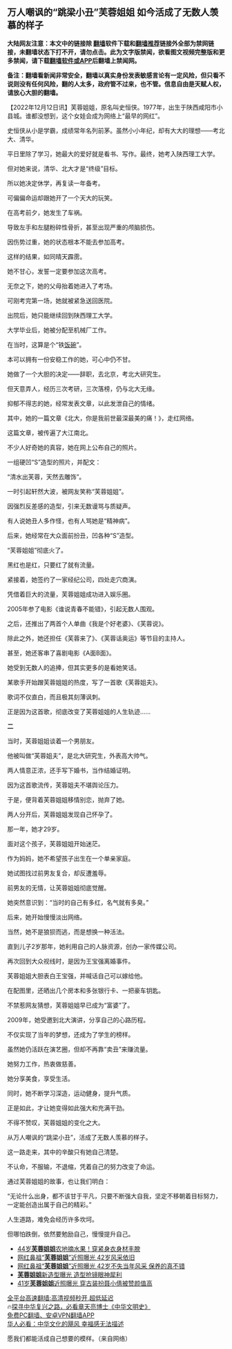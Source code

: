  <!-- 面包屑导航 --> <h2>万人嘲讽的“跳梁小丑”芙蓉姐姐 如今活成了无数人羡慕的样子</h2> <p class="notice"><b>大陆网友注意：本文中的链接除 <a href="https://github.com/bannedbook/fanqiang" >翻墙</a>软件下载和<a href="https://github.com/killgcd/justmysocks/blob/master/README.md">翻墙推荐</a>链接外全部为禁网链接，未翻墙状态下打不开，请勿点击。此为文字版禁闻，欲看图文视频完整版和更多禁闻，请下载<a href="https://github.com/bannedbook/fanqiang">翻墙软件或APP</a>后翻墙上禁闻网。</p><p>备注：翻墙看新闻非常安全，翻墙以真实身份发表敏感言论有一定风险，但只看不说则没有任何风险，翻的人太多，政府管不过来，也不管。信息自由是天赋人权，请放心大胆的翻墙。</b></p>  <div class="entry"> <p>              <a href="https://i0.wp.com/upload-images-bucket-v64rleca837do.s3.eu-west-1.amazonaws.com/wp-content/uploads/2022/12/12031314/1-2.jpg?fit=554%2C685&#038;ssl=1" data-caption=""></a>                            </p> <p>【2022年12月12日讯】芙蓉姐姐，原名叫史恒侠。1977年，出生于陕西咸阳市小县城。谁都没想到，这个女娃会成为网络上“最早的网红”。</p> <p></p> <p>史恒侠从小是学霸，成绩常年名列前茅。虽然小小年纪，却有大大的理想——考北大、清华。</p> <p>平日里除了学习，她最大的爱好就是看书、写作。最终，她考入陕西理工大学。</p> <p>但对她来说，清华、北大才是“终级”目标。</p> <p>所以她决定休学，再复读一年备考。</p> <p>可偏偏命运却跟她开了一个天大的玩笑。</p> <p>在高考前夕，她发生了车祸。</p> <p>导致左手和左腿粉碎性骨折，甚至出现严重的颅脑损伤。</p> <p>因伤势过重，她的状态根本不能去参加高考。</p> <p>这样的结果，如同晴天霹雳。</p> <p></p> <p>她不甘心，发誓一定要参加这次高考。</p> <p>无奈之下，她的父母抬着她进入了考场。</p> <p>可刚考完第一场，她就被紧急送回医院。</p> <p>出院后，她只能继续回到陕西理工大学。</p> <p>大学毕业后，她被分配至机械厂工作。</p> <p>在当时，这算是个“铁<span class='wp_keywordlink'><a href="https://www.bannedbook.org/forum11/topic308.html" title="禁片：饭碗是党给的吗？" target="_blank">饭碗</a></span>”。</p> <p>本可以拥有一份安稳工作的她，可心中仍不甘。</p> <p></p> <p>她做了一个大胆的决定——辞职，去北京，考北大研究生。</p> <p>但天意弄人，经历三次考研，三次落榜，仍与北大无缘。</p>  <p>抑郁不得志的她，经常发表文章，以此发泄自己的情绪。</p> <p>其中，她的一篇文章《北大，你是我前世最深最美的痛！》，走红网络。</p> <p></p> <p>这篇文章，被传遍了大江南北。</p> <p>不少人好奇她的真容，她在网上公布自己的照片。</p> <p>一组硬凹“S”造型的照片，并配文：</p> <p>“清水出芙蓉，天然去雕饰”。</p> <p></p> <p>一时引起轩然大波，被网友笑称“芙蓉姐姐”。</p> <p>因强烈反差感的造型，引来无数谩骂与质疑声。</p> <p>有人说她丑人多作怪，也有人骂她是“精神病”。</p> <p>后来，她经常在大众面前扮丑，凹各种“S”造型。</p> <p>“芙蓉姐姐”彻底火了。</p> <p>黑红也是红，只要红了就有流量。</p> <p>紧接着，她签约了一家经纪公司，四处走穴商演。</p> <p>凭借着巨大的流量，芙蓉姐姐成功进入娱乐圈。</p> <p>2005年参了电影《谁说青春不能错》，引起无数人围观。</p> <p></p> <p>之后，还推出了两首个人单曲《我是个好老婆》、《芙蓉说》。</p> <p>除此之外，她还担任《芙蓉来了》、《芙蓉话奥运》等节目的主持人。</p> <p>甚至，她还客串了喜剧电影《A面B面》。</p> <p>她受到无数人的追捧，但其实更多的是看她笑话。</p> <p>某歌手开始蹭芙蓉姐姐的热度，写了一首歌《芙蓉姐夫》。</p>  <p></p> <p>歌词不仅直白，而且极其刻薄讽刺。</p> <p>正是因为这首歌，彻底改变了芙蓉姐姐的人生轨迹&#8230;&#8230;</p> <p><strong>二</strong></p> <p>当时，芙蓉姐姐谈着一个男朋友。</p> <p>他被叫做“芙蓉姐夫”，是北大研究生，外表高大帅气。</p> <p>两人情意正浓，还手写下婚书，当作结婚证明。</p> <p>因为这首歌流传，芙蓉姐夫不堪舆论压力。</p> <p>于是，便背着芙蓉姐姐移情别恋，抛弃了她。</p> <p></p> <p>两人分开后，芙蓉姐姐发现自己怀孕了。</p> <p>那一年，她才29岁。</p> <p>面对这个孩子，芙蓉姐姐开始迷茫。</p> <p>作为妈妈，她不希望孩子出生在一个单亲家庭。</p> <p>她试图找过前男友复合，却反遭羞辱。</p> <p>前男友的无情，让芙蓉姐姐彻底觉醒。</p> <p>她突然意识到：“当时的自己有多红，名气就有多臭。”</p> <p>后来，她开始慢慢淡出网络。</p> <p></p> <p>当然，她不是狼狈而逃，而是想换一种活法。</p> <p>直到儿子2岁那年，她利用自己的人脉资源，创办一家传媒公司。</p> <p></p> <p>再次回到大众视线时，是因为王宝强离婚事件。</p>  <p>芙蓉姐姐大胆表白王宝强，并喊话自己可以嫁给他。</p> <p></p> <p>在配图里，还晒出几个房本和多张银行卡、一把豪车钥匙。</p> <p>不禁惹网友猜想，芙蓉姐姐早已成为“富婆”了。</p> <p>2009年，她受邀到北大演讲，分享自己的心路历程。</p> <p>不仅实现了当年的梦想，还成为了学生的榜样。</p> <p></p> <p>虽然她仍活跃在演艺圈，但却不再靠“卖丑”来赚流量。</p> <p>她努力工作，热衷做慈善。</p> <p></p> <p>她分享美食，享受生活。</p> <p></p> <p>同时，她不断学习深造，运动健身，提升气质。</p> <p></p> <p>正是如此，才让她变得如此强大和充满干劲。</p> <p>不得不赞叹，芙蓉姐姐的变化之大。</p> <p>从万人嘲讽的“跳梁小丑”，活成了无数人羡慕的样子。</p> <p>这一路走来，其中的辛酸只有她自己清楚。</p> <p>不认命，不服输，不退缩，凭着自己的努力改变了命运。</p> <p>通过芙蓉姐姐的故事，也让我们明白：</p> <p>“无论什么出身，都不该甘于平凡，只要不断强大自我，坚定不移朝着目标努力，一定能创造出属于自己的精彩。”</p> <p>人生道路，难免会经历许多坎坷。</p> <p>但哪怕跌倒，依然要勉励自己，慢慢提升自己。</p>  <!--<div id="taboola-mid-1"></div>--><ul class='op-related-articles' title='相关阅读'> <li><a href='https://www.bannedbook.org/bnews/yule/20211107/1649079.html' target='_blank'>44岁<b>芙蓉姐姐</b>农地摘水果！穿紧身衣身材丰腴</a></li> <li><a href='https://www.bannedbook.org/bnews/lifebaike/20191224/1246787.html' target='_blank'>网红鼻祖“<b>芙蓉姐姐</b>”近照曝光 42岁风采依旧</a></li> <li><a href='https://www.bannedbook.org/bnews/yule/20191224/1246567.html' target='_blank'>网红鼻祖“<b>芙蓉姐姐</b>”近照曝光 42岁不失当年风采 保养的真不错</a></li> <li><a href='https://www.bannedbook.org/bnews/yule/20190914/1190758.html' target='_blank'><b>芙蓉姐姐</b>新造型曝光 造型抢镜眼神犀利</a></li> <li><a href='https://www.bannedbook.org/bnews/yule/20190616/1143991.html' target='_blank'>41岁<b>芙蓉姐姐</b>近照曝光 穿古装扮聂小倩被赞颜值高</a></li> </ul> <p class="texttj"> <a href="https://github.com/bannedbook/fanqiang/wiki/V2ray%E6%9C%BA%E5%9C%BA" target="_blank">全平台高速翻墙:高清视频秒开,超低延迟</a><br/> 🔥<a href="https://www.bannedbook.org/bnews/comments/20220808/1768773.html" target="_blank">探寻中华复兴之路，必看章天亮博士《中华文明史》</a><br/> <a href="https://github.com/bannedbook/fanqiang/wiki/%E7%A6%81%E9%97%BB%E7%BD%91%E5%AE%89%E5%8D%93%E7%BF%BB%E5%A2%99%E6%96%B0%E9%97%BBAPP" target="_blank">免费PC翻墙、安卓VPN翻墙APP</a><br/> <a href="https://www.bannedbook.org/bnews/comments/20220220/1694796.html" target="_blank">华人必看：中华文化的飓风 幸福感无法描述</a><br/> </p><p>愿我们都能活成自己想要的模样。（来自网络）</p><a name='sharetosocial'></a> <div style="margin-bottom:5px;padding-bottom:5px;clear:both"> <div id="archive-pix-1" class="banner-ads"> <!-- AuctionX Display platform tag START --> <div id="27602x728x90x621x_ADSLOT1" clicktrack="%%CLICK_URL_ESC%%"></div>  <!-- AuctionX Display platform tag END --> </div> <div id="archive-pix-2" class="banner-ads"> <!-- AuctionX Display platform tag START --> <div id="27556x300x250x621x_ADSLOT1" clicktrack="%%CLICK_URL_ESC%%" style="margin:0 auto;text-align:center"></div>  <!-- AuctionX Display platform tag END --> </div> </div>  <div id="archive-pix-1" class="banner-ads"> <!-- AuctionX Display platform tag START --> <div id="27603x728x90x621x_ADSLOT1" clicktrack="%%CLICK_URL_ESC%%"></div>  <!-- AuctionX Display platform tag END --> </div> </div><!--END ENTRY--> 
